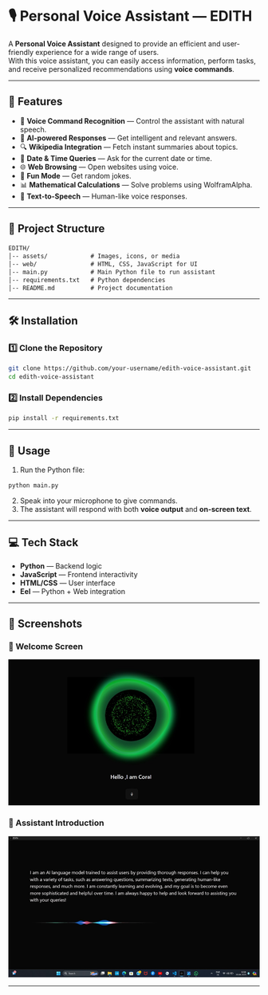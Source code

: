 # 🎙 Personal Voice Assistant — EDITH

A **Personal Voice Assistant** designed to provide an efficient and user-friendly experience for a wide range of users.  
With this voice assistant, you can easily access information, perform tasks, and receive personalized recommendations using **voice commands**.

---

## 📌 Features
- 🎤 **Voice Command Recognition** — Control the assistant with natural speech.
- 🧠 **AI-powered Responses** — Get intelligent and relevant answers.
- 🔍 **Wikipedia Integration** — Fetch instant summaries about topics.
- 📅 **Date & Time Queries** — Ask for the current date or time.
- 🌐 **Web Browsing** — Open websites using voice.
- 🤣 **Fun Mode** — Get random jokes.
- 📊 **Mathematical Calculations** — Solve problems using WolframAlpha.
- 🎵 **Text-to-Speech** — Human-like voice responses.

---

## 📂 Project Structure
```
EDITH/
│-- assets/            # Images, icons, or media
│-- web/               # HTML, CSS, JavaScript for UI
│-- main.py            # Main Python file to run assistant
│-- requirements.txt   # Python dependencies
│-- README.md          # Project documentation
```

---

## 🛠 Installation

### 1️⃣ Clone the Repository
```bash
git clone https://github.com/your-username/edith-voice-assistant.git
cd edith-voice-assistant
```

### 2️⃣ Install Dependencies
```bash
pip install -r requirements.txt
```

---

## 🚀 Usage
1. Run the Python file:
```bash
python main.py
```
2. Speak into your microphone to give commands.
3. The assistant will respond with both **voice output** and **on-screen text**.

---

## 💻 Tech Stack
- **Python** — Backend logic
- **JavaScript** — Frontend interactivity
- **HTML/CSS** — User interface
- **Eel** — Python + Web integration

---

## 📸 Screenshots

### 👋 Welcome Screen
![Welcome Screen](screenshots/welcome.png)

### 💬 Assistant Introduction
![Assistant Intro](screenshots/intro.png)

---

